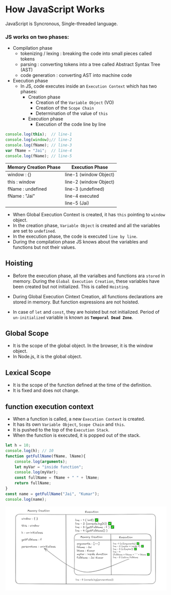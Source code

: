 # How JavaScript Works
JavaScript is Syncronous, Single-threaded language.

### JS works on two phases:
- Compilation phase
    - tokenizing / lexing : breaking the code into small pieces called tokens
    - parsing : converting tokens into a tree called Abstract Syntax Tree (AST)
    - code generation : converting AST into machine code
- Execution phase
    - In JS, code executes inside an `Execution Context` which has two phases:
        - Creation phase
            - Creation of the `Variable Object` (VO)
            - Creation of the `Scope Chain`
            - Determination of the value of `this`
        - Execution phase
            - Execution of the code line by line

```javascript
console.log(this);  // line-1
console.log(window);// line-2
console.log(fName); // line-3
var fName = "Jai";  // line-4
console.log(fName); // line-5
```
| Memory Creation Phase | Execution Phase          |
|-----------------------|--------------------------|
| window : {}           | line-1 (window Object)   |
| this : window         | line-2 (window Object)   |
| fName : undefined     | line-3 (undefined)       |
| fName : "Jai"         | line-4 executed          |
|                       | line-5 (Jai)             |

- When Global Execution Context is created, it has `this` pointing to `window` object.
- In the creation phase, `Variable Object` is created and all the variables are set to `undefined`.
- In the execution phase, the code is executed `line by line`.
- During the compilation phase JS knows about the variables and functions but not their values.

## Hoisting
- Before the execution phase, all the varialbes and functions ara `stored` in memory. During the `Global Execution Creation`, these variables have been created but not initialized. This is called `Hoisting`.

- During Global Execution Cintext Creation, all functions declarations are stored in memory. But function expressions are not hoisted.

- In case of `let` and `const`, they are hoisted but not initialized. Period of `un-initialized` variable is known as **`Temporal Dead Zone`**.

## Global Scope
- It is the scope of the global object. In the browser, it is the window object. 
- In Node.js, it is the global object.

## Lexical Scope
- It is the scope of the function defined at the time of the definition. 
- It is fixed and does not change.


## function execution context
- When a function is called, a new `Execution Context` is created.
- It has its own `Variable Object`, `Scope Chain` and `this`.
- It is pushed to the top of the `Execution Stack`.
- When the function is executed, it is popped out of the stack.

```javascript
let h = 10;
console.log(h); // 10
function getFullName(fName, lName){
    console.log(arguments);
    let myVar = "inside function";
    console.log(myVar);
    const fullName = fName + " " + lName;
    return fullName;
}
const name = getFullName("Jai", "Kumar");
console.log(name);
```
![Function Execution](./1.png)
